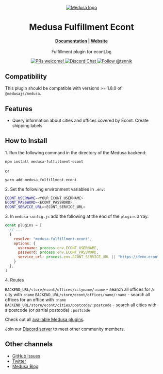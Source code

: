 <p align="center">
  <a href="https://www.medusajs.com">
  <picture>
    <source media="(prefers-color-scheme: dark)" srcset="https://user-images.githubusercontent.com/59018053/229103275-b5e482bb-4601-46e6-8142-244f531cebdb.svg">
    <source media="(prefers-color-scheme: light)" srcset="https://user-images.githubusercontent.com/59018053/229103726-e5b529a3-9b3f-4970-8a1f-c6af37f087bf.svg">
    <img alt="Medusa logo" src="https://user-images.githubusercontent.com/59018053/229103726-e5b529a3-9b3f-4970-8a1f-c6af37f087bf.svg">
    </picture>
  </a>
</p>
<h1 align="center">
  Medusa Fulfillment Econt
</h1>

<h4 align="center">
  <a href="https://docs.medusajs.com">Documentation</a> |
  <a href="https://www.medusajs.com">Website</a>
</h4>

<p align="center">
  Fulfillment plugin for econt.bg
</p>
<p align="center">
  <a href="https://github.com/medusajs/medusa/blob/master/CONTRIBUTING.md">
    <img src="https://img.shields.io/badge/PRs-welcome-brightgreen.svg?style=flat" alt="PRs welcome!" />
  </a>
  <a href="https://discord.gg/xpCwq3Kfn8">
    <img src="https://img.shields.io/badge/chat-on%20discord-7289DA.svg" alt="Discord Chat" />
  </a>
  <a href="https://twitter.com/intent/follow?screen_name=tsnnik">
    <img src="https://img.shields.io/twitter/follow/medusajs.svg?label=Follow%20@tsnnik" alt="Follow @tsnnik" />
  </a>
</p>

## Compatibility

This plugin should be compatible with versions >= 1.8.0 of `@medusajs/medusa`. 

## Features

- Query information about cities and offices covered by Econt. Create shipping labels

## How to Install

1\. Run the following command in the directory of the Medusa backend:

```bash
npm install medusa-fulfillment-econt
```

or

```bash
yarn add medusa-fulfillment-econt
```

2\. Set the following environment variables in `.env`:

```bash
ECONT_USERNAME=<YOUR_ECONT_USERNAME>
ECONT_PASSWORD=<ECONT_PASSWORD>
ECONT_SERVICE_URL=<ECONT_SERVICE_URL>
```

3\. In `medusa-config.js` add the following at the end of the `plugins` array:

```js
const plugins = [
  // ...
  {
    resolve: "medusa-fulfillment-econt",
    options: {
      username: process.env.ECONT_USERNAME,
      password: process.env.ECONT_PASSWORD,
      service_url: process.env.ECONT_SERVICE_URL || "https://demo.econt.com/ee/services",
    }
  },
]
```

4\. Routes

`BACKEND_URL/store/econt/offices/cityname/:name` - search all offices for a city with `:name`
`BACKEND_URL/store/econt/offices/name/:name` - search all offices for an office with `:name`
`BACKEND_URL/store/econt/cities/postcode/:postcode` - search all cities with a postcode (or partial postcode) `:postcode`

Check out all [available Medusa plugins](https://medusajs.com/plugins/).


Join our [Discord server](https://discord.com/invite/medusajs) to meet other community members.

## Other channels

- [GitHub Issues](https://github.com/tsvetann/medusa-fulfillment-econt/issues)
- [Twitter](https://twitter.com/tsnnik)
- [Medusa Blog](https://medusajs.com/blog/)
